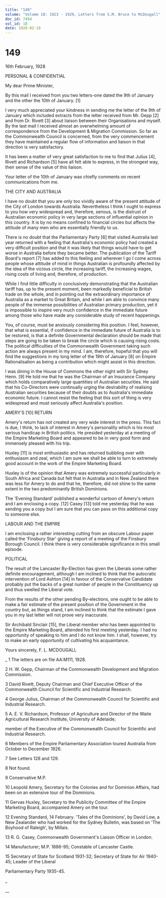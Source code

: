 ```yaml
---
title: "149"
volume: "Volume 18: 1923 - 1929, Letters from S.M. Bruce to McDougall"
doc_id: 7494
vol_id: 18
date: 1928-02-16
---
```


# 149

16th February, 1928

PERSONAL &amp; CONFIDENTIAL

My dear Prime Minister,

By this mail I received from you two letters-one dated the 9th of January and the other the 10th of January. [1]

I very much appreciated your kindness in sending me the letter of the 9th of January which included extracts from the letter received from Mr. Gepp [2] and from Dr. Rivett [3] about liaison between their Organisations and myself. By the last mail I received almost an overwhelming amount of correspondence from the Development &amp; Migration Commission. So far as the Commonwealth Council is concerned, from the very commencement they have maintained a regular flow of information and liaison in that direction is very satisfactory.

It has been a matter of very great satisfaction to me to find that Julius [4], Rivett and Richardson [5] have all felt able to express, in the strongest way, their sense of the value of this liaison.

Your letter of the 10th of January was chiefly comments on recent communications from me.

THE CITY AND AUSTRALIA

I have no doubt that you are only too vividly aware of the present attitude of the City of London towards Australia. Nevertheless I think I ought to express to you how very widespread and, therefore, serious, is the distrust of Australian economic policy in very large sections of influential opinion in this country. It is by no means confined to financial circles but affects the attitude of many men who are essentially friendly to us.

There is no doubt that the Parliamentary Party [6] that visited Australia last year returned with a feeling that Australia's economic policy had created a very difficult position and that it was likely that things would have to get worse in Australia before they became better. The publication of the Tariff Board's report [7] has added to this feeling and wherever I go I come across people whose attitude of mind in things Australian is profoundly affected by the idea of the vicious circle, the increasing tariff, the increasing wages, rising costs of living and, therefore, of production.

While I find little difficulty in conclusively demonstrating that the Australian tariff has, up to the present moment, been markedly beneficial to British trade on the whole, and in pointing out the extraordinary importance of Australia as a market to Great Britain, and while I am able to convince many people of the immense possibilities of Australian primary production, yet it is impossible to inspire very much confidence in the immediate future among those who have made any considerable study of recent happenings.

You, of course, must be anxiously considering this position. I feel, however, that what is essential, if confidence in the immediate future of Australia is to be restored, is that a definite Governmental declaration should be made that steps are going to be taken to break the circle which is causing rising costs. The political difficulties of the Commonwealth Government taking such action are always present in my mind. I am, therefore, hopeful that you will find the suggestions in my long letter of the 19th of January [8] on Empire Rationalisation as being a contribution which might assist in this direction.

I was dining in the House of Commons the other night with Sir Sydney Henn. [9] He told me that he was the Chairman of an Insurance Company which holds comparatively large quantities of Australian securities. He said that his Co-Directors were continually urging the desirability of realising Australian securities because of their doubts as to Australia's immediate economic future. I cannot resist the feeling that this sort of thing is very widespread and must seriously affect Australia's position.

AMERY'S [10] RETURN

Amery's return has not created any very wide interest in the press. This fact is due, I think, to lack of interest in Amery's personality which is his most serious handicap in British politics. He presided yesterday at a meeting of the Empire Marketing Board and appeared to be in very good form and immensely pleased with his trip.

Huxley [11] is most enthusiastic and has returned bubbling over with enthusiasm and zeal, which I am sure we shall be able to turn to extremely good account in the work of the Empire Marketing Board.

Huxley is of the opinion that Amery was extremely successful particularly in South Africa and Canada but felt that in Australia and in New Zealand there was less for Amery to do and that he, therefore, did not shine to the same extent in the two predominantly British Dominions.

The 'Evening Standard' published a wonderful cartoon of Amery's return and I am enclosing a copy. [12] Casey [13] told me yesterday that he was sending you a copy but I am sure that you can pass on this additional copy to someone else.

LABOUR AND THE EMPIRE

I am enclosing a rather interesting cutting from an obscure Labour paper called the 'Finsbury Star' giving a report of a meeting of the Finsbury Borough Council. I think there is very considerable significance in this small episode.

POLITICAL

The result of the Lancaster By-Election has given the Liberals some rather definite encouragement, although I am inclined to think that the autocratic intervention of Lord Ashton [14] in favour of the Conservative Candidate probably put the backs of a great number of people in the Constituency up and thus swelled the Liberal vote.

From the results of the other pending By-elections, one ought to be able to make a fair estimate of the present position of the Government in the country but, as things stand, I am inclined to think that the estimate I gave you in my last letter will not prove very inaccurate.

Sir Archibald Sinclair [15], the Liberal member who has been appointed to the Empire Marketing Board, attended his first meeting yesterday. I had no opportunity of speaking to him and I do not know him. I shall, however, try to make an early opportunity of cultivating his acquaintance.

Yours sincerely, F. L. MCDOUGALL 

_ 1 The letters are on file AA:M111, 1928.

2 H. W. Gepp, Chairman of the Commonwealth Development and Migration Commission.

3 David Rivett, Deputy Chairman and Chief Executive Officer of the Commonwealth Council for Scientific and Industrial Research.

4 George Julius, Chairman of the Commonwealth Council for Scientific and Industrial Research.

5 A. E. V. Richardson, Professor of Agriculture and Director of the Waite Agricultural Research Institute, University of Adelaide;

member of the Executive of the Commonwealth Council for Scientific and Industrial Research.

6 Members of the Empire Parliamentary Association toured Australia from October to December 1926.

7 See Letters 128 and 129.

8 Not found.

9 Conservative M.P.

10 Leopold Amery, Secretary for the Colonies and for Dominion Affairs, had been on an extensive tour of the Dominions.

11 Gervas Huxley, Secretary to the Publicity Committee of the Empire Marketing Board, accompanied Amery on the tour.

12 Evening Standard, 14 February. 'Tales of the Dominions', by David Low, a New Zealander who had worked for the Sydney Bulletin, was based on 'The Boyhood of Raleigh', by Millais.

13 R. G. Casey, Commonwealth Government's Liaison Officer in London.

14 Manufacturer; M.P. 1886-95; Constable of Lancaster Castle.

15 Secretary of State for Scotland 1931-32; Secretary of State for Air 1940-45; Leader of the Liberal

Parliamentary Party 1935-45.

_

__
